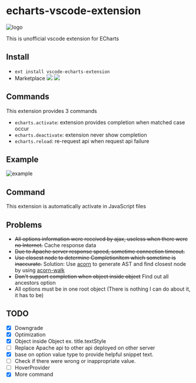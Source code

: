 # echarts-vscode-extension

![logo](https://github.com/susiwen8/echarts-vscode-extension/blob/master/images/logo.png)

This is unofficial vscode extension for ECharts

## Install
* `ext install vscode-echarts-extension`
* Marketplace [![](https://vsmarketplacebadge.apphb.com/version/susiwen8.vscode-echarts-extension.svg)](https://marketplace.visualstudio.com/items?itemName=susiwen8.vscode-echarts-extension) [![](https://vsmarketplacebadge.apphb.com/installs/susiwen8.vscode-echarts-extension.svg)](https://marketplace.visualstudio.com/items?itemName=susiwen8.vscode-echarts-extension)

## Commands

This extension provides 3 commands

* `echarts.activate`: extension provides completion when matched case occur
* `echarts.deactivate`: extension never show completion
* `echarts.reload`: re-request api when request api failure

## Example
![example](https://github.com/susiwen8/echarts-vscode-extension/blob/master/gif/example.gif)
## Command
This extension is automatically activate in JavaScript files

## Problems
* ~~All options information were received by ajax, useless when there were no Internet.~~ Cache response data
* ~~Due to Apache server response speed, sometime connection timeout.~~
* ~~Use closest node to determine CompletionItem which sometime is inaccurate.~~ Solution: Use [acorn](https://github.com/acornjs/acorn) to generate AST and find closest node by using [acorn-walk](https://github.com/acornjs/acorn/tree/master/acorn-walk)
* ~~Don't support completion when object inside object~~ Find out all ancestors option
* All options must be in one root object (There is nothing I can do about it, it has to be)

## TODO
- [x] Downgrade
- [x] Optimization
- [x] Object inside Object ex. title.textStyle
- [ ] Replace Apache api to other api deployed on other server
- [x] base on option value type to provide helpful snippet text.
- [ ] Check if there were wrong or inappropriate value.
- [ ] HoverProvider
- [x] More command
